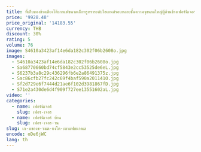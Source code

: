 ```yaml
---
title: ที่เก็บของข้างเตียงโต๊ะกาแฟขนาดเล็กหรูหราระดับไฮเอนด์รอบหลายชั้นความจุขนาดใหญ่ตู้ด้านข้างเฟอร์นิเจอร์ห้องนอน
price: '9928.48'
price_original: '14183.55'
currency: THB
discount: 30%
rating: 5
volume: 76
image: S4610a3423af14e6da182c302f06b2608o.jpg
images:
  - S4610a3423af14e6da182c302f06b2608o.jpg
  - Sa68770660bd74cf5843e2cc53525de6eL.jpg
  - S6237b3a8c29c436296fb6e2a86491375z.jpg
  - Sac86cfb27fc242c69f4baf590a201141O.jpg
  - Sf2d729e6f7444d21ae6f102d3981867fD.jpg
  - S71e2a430de6d4f909f727ee13551602aL.jpg
video: ''
categories:
  - name: เฟอร์นิเจอร์
    slug: เฟอร-เจอร
  - name: เฟอร์นิเจอร์ บ้าน
    slug: เฟอร-เจอร-าน
slug: เก-บของข-างเต-ยงโต-ะกาแฟขนาดเล
encode: oDe6jWC
lang: th
---
```

  